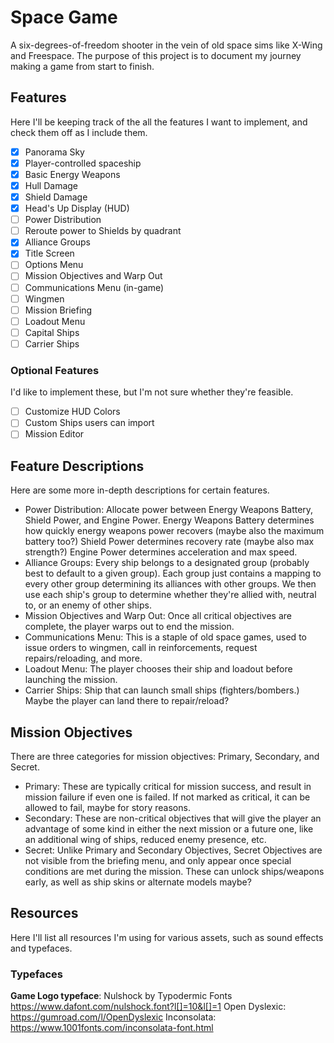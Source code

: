# Space Game

A six-degrees-of-freedom shooter in the vein of old space sims like X-Wing and Freespace. The purpose of this project is to document my journey making a game from start to finish.

## Features

Here I'll be keeping track of the all the features I want to implement, and check them off as I include them.

- [x] Panorama Sky
- [x] Player-controlled spaceship
- [x] Basic Energy Weapons
- [x] Hull Damage
- [x] Shield Damage
- [x] Head's Up Display (HUD)
- [ ] Power Distribution
- [ ] Reroute power to Shields by quadrant
- [x] Alliance Groups
- [x] Title Screen
- [ ] Options Menu
- [ ] Mission Objectives and Warp Out
- [ ] Communications Menu (in-game)
- [ ] Wingmen
- [ ] Mission Briefing
- [ ] Loadout Menu
- [ ] Capital Ships
- [ ] Carrier Ships

### Optional Features

I'd like to implement these, but I'm not sure whether they're feasible.

- [ ] Customize HUD Colors
- [ ] Custom Ships users can import
- [ ] Mission Editor

## Feature Descriptions

Here are some more in-depth descriptions for certain features.

- Power Distribution: Allocate power between Energy Weapons Battery, Shield Power, and Engine Power. Energy Weapons Battery determines how quickly energy weapons power recovers (maybe also the maximum battery too?) Shield Power determines recovery rate (maybe also max strength?) Engine Power determines acceleration and max speed.
- Alliance Groups: Every ship belongs to a designated group (probably best to default to a given group). Each group just contains a mapping to every other group determining its alliances with other groups. We then use each ship's group to determine whether they're allied with, neutral to, or an enemy of other ships.
- Mission Objectives and Warp Out: Once all critical objectives are complete, the player warps out to end the mission.
- Communications Menu: This is a staple of old space games, used to issue orders to wingmen, call in reinforcements, request repairs/reloading, and more.
- Loadout Menu: The player chooses their ship and loadout before launching the mission.
- Carrier Ships: Ship that can launch small ships (fighters/bombers.) Maybe the player can land there to repair/reload?

## Mission Objectives

There are three categories for mission objectives: Primary, Secondary, and Secret.

- Primary: These are typically critical for mission success, and result in mission failure if even one is failed. If not marked as critical, it can be allowed to fail, maybe for story reasons.
- Secondary: These are non-critical objectives that will give the player an advantage of some kind in either the next mission or a future one, like an additional wing of ships, reduced enemy presence, etc.
- Secret: Unlike Primary and Secondary Objectives, Secret Objectives are not visible from the briefing menu, and only appear once special conditions are met during the mission. These can unlock ships/weapons early, as well as ship skins or alternate models maybe?

## Resources

Here I'll list all resources I'm using for various assets, such as sound effects and typefaces.

### Typefaces

__Game Logo typeface__: Nulshock by Typodermic Fonts https://www.dafont.com/nulshock.font?l[]=10&l[]=1
Open Dyslexic: https://gumroad.com/l/OpenDyslexic
Inconsolata: https://www.1001fonts.com/inconsolata-font.html
